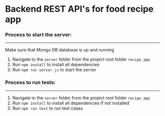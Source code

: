 # Backend REST API's for food recipe app

### Process to start the server:

---

Make sure that Mongo DB database is up and running

1. Navigate to the `server` folder from the project root folder `recipe_app`
2. Run `npm install` to install all dependencies
3. Run `npm run server.js` to start the server

### Process to run tests:

---

1. Navigate to the `server` folder from the project root folder `recipe_app`
2. Run `npm install` to install all dependencies if not installed
3. Run `npm run test` to run test cases
